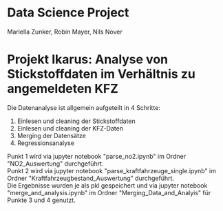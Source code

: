 # Data Science Project
 Mariella Zunker, Robin Mayer, Nils Nover


# Projekt Ikarus: Analyse von Stickstoffdaten im Verhältnis zu angemeldeten KFZ

Die Datenanalyse ist allgemein aufgeteilt in 4 Schritte:

 1. Einlesen und cleaning der Stickstoffdaten 
 2. Einlesen und cleaning der KFZ-Daten
 3. Merging der Datensätze
 4. Regressionsanalyse

Punkt 1 wird via jupyter notebook "parse_no2.ipynb" im Ordner "NO2_Auswertung" durchgeführt.  
Punkt 2 wird via jupyter notebook "parse_kraftfahrzeuge_single.ipynb" im Ordner "Kraftfahrzeugbestand_Auswertung" durchgeführt.  
Die Ergebnisse wurden je als pkl gespeichert und via jupyter notebook "merge_and_analysis.ipynb" im Ordner "Merging_Data_and_Analyis"
für Punkte 3 und 4 genutzt.
